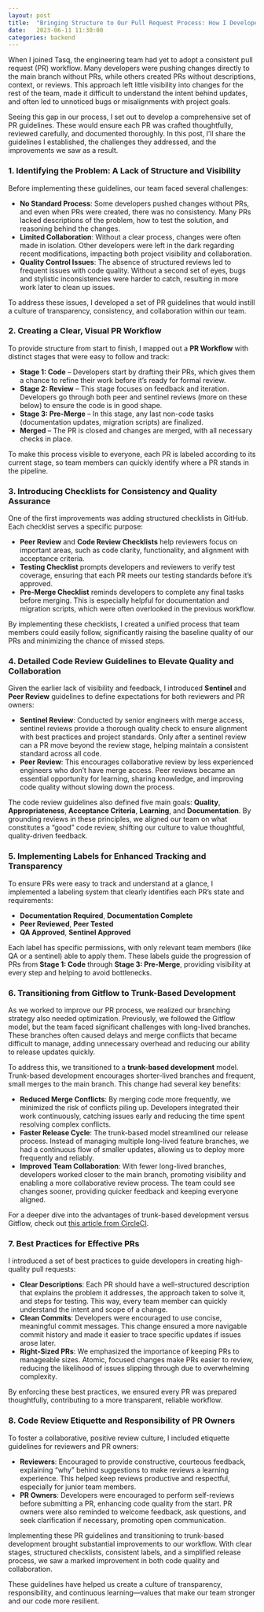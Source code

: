 ```yaml
---
layout: post
title:  "Bringing Structure to Our Pull Request Process: How I Developed PR Guidelines for My Team at Tasq"
date:   2023-06-11 11:30:00
categories: backend
---
```


When I joined Tasq, the engineering team had yet to adopt a consistent pull request (PR) workflow. Many developers were pushing changes directly to the main branch without PRs, while others created PRs without descriptions, context, or reviews. This approach left little visibility into changes for the rest of the team, made it difficult to understand the intent behind updates, and often led to unnoticed bugs or misalignments with project goals.

Seeing this gap in our process, I set out to develop a comprehensive set of PR guidelines. These would ensure each PR was crafted thoughtfully, reviewed carefully, and documented thoroughly. In this post, I’ll share the guidelines I established, the challenges they addressed, and the improvements we saw as a result.

### 1. **Identifying the Problem: A Lack of Structure and Visibility**

Before implementing these guidelines, our team faced several challenges:

- **No Standard Process**: Some developers pushed changes without PRs, and even when PRs were created, there was no consistency. Many PRs lacked descriptions of the problem, how to test the solution, and reasoning behind the changes.
- **Limited Collaboration**: Without a clear process, changes were often made in isolation. Other developers were left in the dark regarding recent modifications, impacting both project visibility and collaboration.
- **Quality Control Issues**: The absence of structured reviews led to frequent issues with code quality. Without a second set of eyes, bugs and stylistic inconsistencies were harder to catch, resulting in more work later to clean up issues.

To address these issues, I developed a set of PR guidelines that would instill a culture of transparency, consistency, and collaboration within our team.

### 2. **Creating a Clear, Visual PR Workflow**

To provide structure from start to finish, I mapped out a **PR Workflow** with distinct stages that were easy to follow and track:

- **Stage 1: Code** – Developers start by drafting their PRs, which gives them a chance to refine their work before it’s ready for formal review.
- **Stage 2: Review** – This stage focuses on feedback and iteration. Developers go through both peer and sentinel reviews (more on these below) to ensure the code is in good shape.
- **Stage 3: Pre-Merge** – In this stage, any last non-code tasks (documentation updates, migration scripts) are finalized.
- **Merged** – The PR is closed and changes are merged, with all necessary checks in place.

To make this process visible to everyone, each PR is labeled according to its current stage, so team members can quickly identify where a PR stands in the pipeline.

### 3. **Introducing Checklists for Consistency and Quality Assurance**

One of the first improvements was adding structured checklists in GitHub. Each checklist serves a specific purpose:

- **Peer Review** and **Code Review Checklists** help reviewers focus on important areas, such as code clarity, functionality, and alignment with acceptance criteria.
- **Testing Checklist** prompts developers and reviewers to verify test coverage, ensuring that each PR meets our testing standards before it’s approved.
- **Pre-Merge Checklist** reminds developers to complete any final tasks before merging. This is especially helpful for documentation and migration scripts, which were often overlooked in the previous workflow.

By implementing these checklists, I created a unified process that team members could easily follow, significantly raising the baseline quality of our PRs and minimizing the chance of missed steps.

### 4. **Detailed Code Review Guidelines to Elevate Quality and Collaboration**

Given the earlier lack of visibility and feedback, I introduced **Sentinel** and **Peer Review** guidelines to define expectations for both reviewers and PR owners:

- **Sentinel Review**: Conducted by senior engineers with merge access, sentinel reviews provide a thorough quality check to ensure alignment with best practices and project standards. Only after a sentinel review can a PR move beyond the review stage, helping maintain a consistent standard across all code.
- **Peer Review**: This encourages collaborative review by less experienced engineers who don’t have merge access. Peer reviews became an essential opportunity for learning, sharing knowledge, and improving code quality without slowing down the process.

The code review guidelines also defined five main goals: **Quality**, **Appropriateness**, **Acceptance Criteria**, **Learning**, and **Documentation**. By grounding reviews in these principles, we aligned our team on what constitutes a “good” code review, shifting our culture to value thoughtful, quality-driven feedback.

### 5. **Implementing Labels for Enhanced Tracking and Transparency**

To ensure PRs were easy to track and understand at a glance, I implemented a labeling system that clearly identifies each PR’s state and requirements:

- **Documentation Required**, **Documentation Complete**
- **Peer Reviewed**, **Peer Tested**
- **QA Approved**, **Sentinel Approved**

Each label has specific permissions, with only relevant team members (like QA or a sentinel) able to apply them. These labels guide the progression of PRs from **Stage 1: Code** through **Stage 3: Pre-Merge**, providing visibility at every step and helping to avoid bottlenecks.

### 6. **Transitioning from Gitflow to Trunk-Based Development**

As we worked to improve our PR process, we realized our branching strategy also needed optimization. Previously, we followed the Gitflow model, but the team faced significant challenges with long-lived branches. These branches often caused delays and merge conflicts that became difficult to manage, adding unnecessary overhead and reducing our ability to release updates quickly.

To address this, we transitioned to a **trunk-based development** model. Trunk-based development encourages shorter-lived branches and frequent, small merges to the main branch. This change had several key benefits:

- **Reduced Merge Conflicts**: By merging code more frequently, we minimized the risk of conflicts piling up. Developers integrated their work continuously, catching issues early and reducing the time spent resolving complex conflicts.
- **Faster Release Cycle**: The trunk-based model streamlined our release process. Instead of managing multiple long-lived feature branches, we had a continuous flow of smaller updates, allowing us to deploy more frequently and reliably.
- **Improved Team Collaboration**: With fewer long-lived branches, developers worked closer to the main branch, promoting visibility and enabling a more collaborative review process. The team could see changes sooner, providing quicker feedback and keeping everyone aligned.

For a deeper dive into the advantages of trunk-based development versus Gitflow, check out [this article from CircleCI](https://circleci.com/blog/trunk-vs-feature-based-dev/).

### 7. **Best Practices for Effective PRs**

I introduced a set of best practices to guide developers in creating high-quality pull requests:

- **Clear Descriptions**: Each PR should have a well-structured description that explains the problem it addresses, the approach taken to solve it, and steps for testing. This way, every team member can quickly understand the intent and scope of a change.
- **Clean Commits**: Developers were encouraged to use concise, meaningful commit messages. This change ensured a more navigable commit history and made it easier to trace specific updates if issues arose later.
- **Right-Sized PRs**: We emphasized the importance of keeping PRs to manageable sizes. Atomic, focused changes make PRs easier to review, reducing the likelihood of issues slipping through due to overwhelming complexity.

By enforcing these best practices, we ensured every PR was prepared thoughtfully, contributing to a more transparent, reliable workflow.

### 8. **Code Review Etiquette and Responsibility of PR Owners**

To foster a collaborative, positive review culture, I included etiquette guidelines for reviewers and PR owners:

- **Reviewers**: Encouraged to provide constructive, courteous feedback, explaining “why” behind suggestions to make reviews a learning experience. This helped keep reviews productive and respectful, especially for junior team members.
- **PR Owners**: Developers were encouraged to perform self-reviews before submitting a PR, enhancing code quality from the start. PR owners were also reminded to welcome feedback, ask questions, and seek clarification if necessary, promoting open communication.


Implementing these PR guidelines and transitioning to trunk-based development brought substantial improvements to our workflow. With clear stages, structured checklists, consistent labels, and a simplified release process, we saw a marked improvement in both code quality and collaboration. 

These guidelines have helped us create a culture of transparency, responsibility, and continuous learning—values that make our team stronger and our code more resilient.
